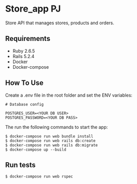 # Store_app PJ

Store API that manages stores, products and orders.

## Requirements

- Ruby 2.6.5
- Rails 5.2.4
- Docker
- Docker-compose

## How To Use

Create a .env file in the root folder and set the ENV variables:
```
# Database config

POSTGRES_USER=<YOUR DB USER>
POSTGRES_PASSWORD=<YOUR DB PASS>

```
The run the following commands to start the app:
```
$ docker-compose run web bundle install
$ docker-compose run web rails db:create
$ docker-compose run web rails db:migrate
$ docker-compose up --build
```

## Run tests

```
$ docker-compose run web rspec
```
